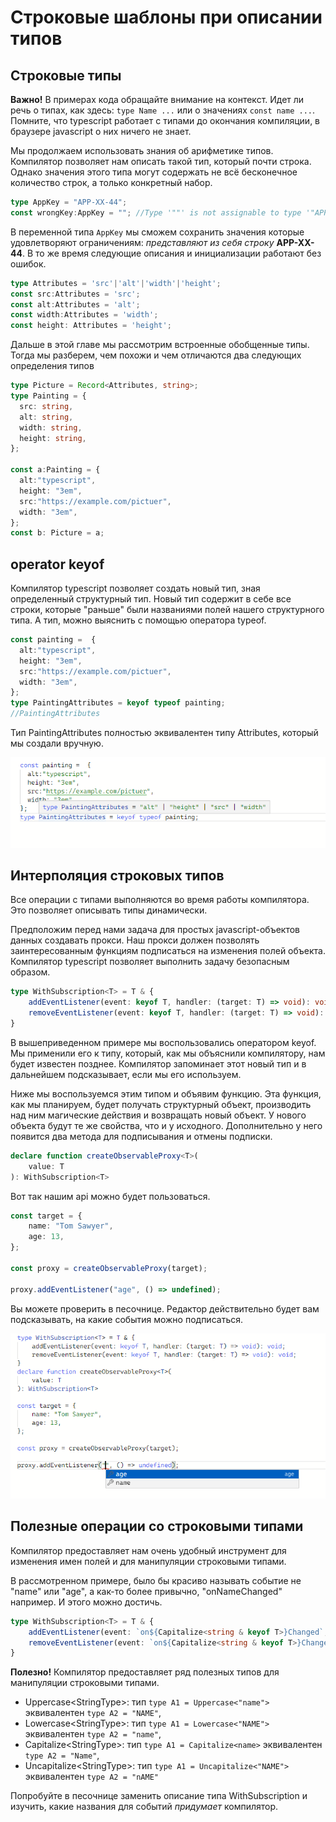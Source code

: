 # Строковые шаблоны при описании типов

## Строковые типы

**Важно!** В примерах кода обращайте внимание на контекст. Идет ли речь о типах, как здесь: `type Name ...` или о значениях `const name ...`. Помните, что typescript работает с типами до окончания компиляции, в браузере javascript о них ничего не знает.

Мы продолжаем использовать знания об арифметике типов. Компилятор позволяет нам описать такой тип, который почти строка. Однако значения этого типа могут содержать не всё бесконечное количество строк, а только конкретный набор.

```typescript
type AppKey = "APP-XX-44";
const wrongKey:AppKey = ""; //Type '""' is not assignable to type '"APP-XX-44"'.(2322)
```

В переменной типа `AppKey` мы сможем сохранить значения которые удовлетворяют ограничениям: *представляют из себя строку* **APP-XX-44**. В то же время следующие описания и инициализации работают без ошибок.

```typescript
type Attributes = 'src'|'alt'|'width'|'height';
const src:Attributes = 'src';
const alt:Attributes = 'alt';
const width:Attributes = 'width';
const height: Attributes = 'height';
```

Дальше в этой главе мы рассмотрим встроенные обобщенные типы. Тогда мы разберем, чем похожи и чем отличаются два следующих определения типов

```typescript
type Picture = Record<Attributes, string>;
type Painting = {
  src: string,
  alt: string,
  width: string,
  height: string,
};

const a:Painting = {
  alt:"typescript",
  height: "3em",
  src:"https://example.com/pictuer",
  width: "3em",
};
const b: Picture = a;

```

## operator keyof

Компилятор typescript позволяет создать новый тип, зная определенный структурный тип. Новый тип содержит в себе все строки, которые "раньше" были названиями полей нашего структурного типа. А тип, можно выяснить с помощью оператора typeof.

```typescript
const painting =  {
  alt:"typescript",
  height: "3em",
  src:"https://example.com/pictuer",
  width: "3em",
};
type PaintingAttributes = keyof typeof painting;
//PaintingAttributes

```

Тип PaintingAttributes полностью эквивалентен типу Attributes, который мы создали вручную.

![Из чего состоит тип полученный по keyof](./assets/Capture.PNG)

## Интерполяция строковых типов

Все операции с типами выполняются во время работы компилятора. Это позволяет описывать типы динамически. 

Предположим перед нами задача для простых javascript-объектов данных создавать прокси. Наш прокси должен позволять заинтересованным функциям подписаться на изменения полей объекта. Компилятор typescript позволяет выполнить задачу безопасным образом.

```typescript
type WithSubscription<T> = T & {
    addEventListener(event: keyof T, handler: (target: T) => void): void;
    removeEventListener(event: keyof T, handler: (target: T) => void): void;
}
```

В вышеприведенном примере мы воспользовались оператором keyof. Мы применили его к типу, который, как мы объяснили компилятору, нам будет известен позднее. Компилятор запоминает этот новый тип и в дальнейшем подсказывает, если мы его используем.

Ниже мы воспользуемся этим типом и объявим функцию. Эта функция, как мы планируем, будет получать структурный объект, производить над ним магические действия и возвращать новый объект. У нового объекта будут те же свойства, что и у исходного. Дополнительно у него появится два метода для подписывания и отмены подписки.

```typescript
declare function createObservableProxy<T>(
    value: T
): WithSubscription<T>
```

Вот так нашим api можно будет пользоваться.

```typescript
const target = {
    name: "Tom Sawyer",
    age: 13,
};

const proxy = createObservableProxy(target);

proxy.addEventListener("age", () => undefined);

```

Вы можете проверить в песочнице. Редактор действительно будет вам подсказывать, на какие события можно подписаться.

![intellisense](./assets/Capture2.PNG)

## Полезные операции со строковыми типами

Компилятор предоставляет нам очень удобный инструмент для изменения имен полей и для манипуляции строковыми типами.

В рассмотренном примере, было бы красиво называть событие не "name" или "age", а как-то более привычно, "onNameChanged" например. И этого можно достичь. 

```typescript
type WithSubscription<T> = T & {
    addEventListener(event: `on${Capitalize<string & keyof T>}Changed`, handler: (target: T) => void): void;
    removeEventListener(event: `on${Capitalize<string & keyof T>}Changed`, handler: (target: T) => void): void;
}
```

**Полезно!** Компилятор предоставляет ряд полезных типов для манипуляции строковыми типами.

* Uppercase&lt;StringType>: тип `type A1 = Uppercase<"name">` эквивалентен `type A2 = "NAME"`,
* Lowercase&lt;StringType>: тип `type A1 = Lowercase<"NAME">` эквивалентен `type A2 = "name"`,
* Capitalize&lt;StringType>: тип `type A1 = Capitalize<name>` эквивалентен `type A2 = "Name"`,
* Uncapitalize&lt;StringType>: тип `type A1 = Uncapitalize<"NAME">` эквивалентен `type A2 = "nAME"`

Попробуйте в песочнице заменить описание типа WithSubscription и изучить, какие названия для событий *придумает* компилятор.

